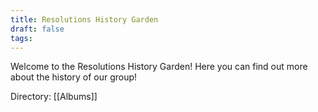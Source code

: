 ```yaml
---
title: Resolutions History Garden
draft: false
tags:
---
```

 
Welcome to the Resolutions History Garden!
Here you can find out more about the history of our group! 

Directory:
[[Albums]]
